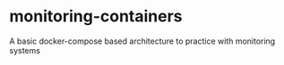 # monitoring-containers
A basic docker-compose based architecture to practice with monitoring systems
